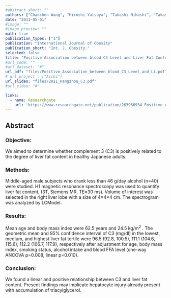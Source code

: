 ```yaml
---
#abstract_short: ""
authors: ["Chaochen Wang", "Hiroshi Yatsuya", "Takashi Nihashi", "Takashi Muramatsu", "Koji Tamakoshi", "Yuanying Li", "Kunihiro Matsushita", "Yo Hotta", "Hiroshi Fukatsu", "Hideaki Toyoshima"]
date: "2011-05-01"
#image: ""
#image_preview: ""
math: true
publication_types: ["1"]
publication: "International Journal of Obesity"
publication_short: "Int. J. Obesity."
selected: false
title: "Positive Association between blood C3 Level and Liver Fat Content Quantified by 1H Magnetic Resonance Spectroscopy in Japanese Men"
#url_code: ""
#url_dataset: "#"
url_pdf: "files/Positive_Association_between_blood_C3_Level_and_Li.pdf"
# url_project : ["Aichi"]
url_slides: "files/2011_Hangzhou_C3.pdf"
#url_video: "#"

links:
  - name: Researchgate
    url: 'https://www.researchgate.net/publication/263966934_Positive_Association_between_blood_C3_Level_and_Liver_Fat_Content_Quantified_by_1H_Magnetic_Resonance_Spectroscopy_in_Japanese_Men'
---
```


## Abstract

### Objective:
We aimed to determine whether complement 3 (C3) is positively related to the degree of liver fat content in healthy Japanese adults.

### Methods:
Middle-aged male subjects who drank less than 46 g/day alcohol (n=40) were studied. H1 magnetic resonance spectroscopy was used to quantify liver fat content, (3T, Siemens MR, TE=30 ms). Volume of interest was selected in the right liver lobe with a size of 4×4×4 cm. The spectrogram was analyzed by LCModel.

### Results:
Mean age and body mass index were 62.5 years and 24.5 kg/m<sup>2</sup> . The geometric mean and 95% confidence interval of C3 (mg/dl) in the lowest, medium, and highest liver fat tertile were 96.5 (92.8, 100.5), 111.1 (104.6, 115.6), 112.2 (106.7, 117.9), respectively after adjustment for age, body mass index, smoking status, alcohol intake and blood FFA level (one-way ANCOVA p=0.008, linear p=0.010).

### Conclusion:
We found a linear and positive relationship between C3 and liver fat content. Present findings may implicate hepatocyte injury already present with accumulation of triacylglycerol.
